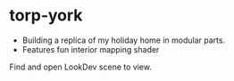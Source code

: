 # torp-york
 
- Building a replica of my holiday home in modular parts. 
- Features fun interior mapping shader

Find and open LookDev scene to view.
